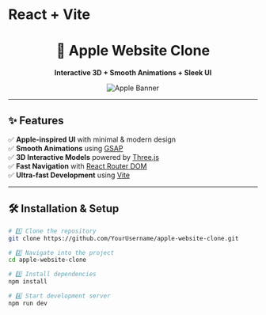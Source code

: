# React + Vite
<div align="center">
  
# 🍏 Apple Website Clone  
**Interactive 3D + Smooth Animations + Sleek UI**  

![Apple Banner](https://upload.wikimedia.org/wikipedia/commons/f/fa/Apple_logo_black.svg)  

</div>

---

## ✨ Features  
✅ **Apple-inspired UI** with minimal & modern design  
✅ **Smooth Animations** using [GSAP](https://greensock.com/gsap/)  
✅ **3D Interactive Models** powered by [Three.js](https://threejs.org/)  
✅ **Fast Navigation** with [React Router DOM](https://reactrouter.com/)  
✅ **Ultra-fast Development** using [Vite](https://vitejs.dev/)  

---


## 🛠️ Installation & Setup  

```bash
# 1️⃣ Clone the repository
git clone https://github.com/YourUsername/apple-website-clone.git

# 2️⃣ Navigate into the project
cd apple-website-clone

# 3️⃣ Install dependencies
npm install

# 4️⃣ Start development server
npm run dev
